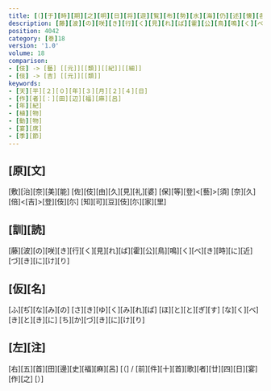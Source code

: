 ```yaml
---
title: [（][于][時][期][之][明][日][将][遊][覧][布][勢][水][海][仍][述][懐][各][作][歌][）]
description: [藤][波][の][咲][き][行][く][見][れ][ば][霍][公][鳥][鳴][く][べ][き][時][に][近][づ][き][に][け][り]
position: 4042
category: [巻]18
version: '1.0'
volume: 18
comparison:
- [伎] -> [藝] [[元]][[類]][[紀]][[細]]
- [伎] -> [吉] [[元]][[類]]
keywords:
- [天][平][２][０][年][３][月][２][４][日]
- [作][者][：][田][辺][福][麻][呂]
- [年][紀]
- [植][物]
- [動][物]
- [宴][席]
- [季][節]
---
```


## [原][文]

[敷][治][奈][美][能] [佐][伎][由][久][見][礼][婆] [保][等][登]<[藝]>[須] [奈][久][倍]<[吉]>[登][伎][尓] [知][可][豆][伎][尓][家][里]

## [訓][読]

[藤][波][の][咲][き][行][く][見][れ][ば][霍][公][鳥][鳴][く][べ][き][時][に][近][づ][き][に][け][り]

## [仮][名]

[ふ][ぢ][な][み][の] [さ][き][ゆ][く][み][れ][ば] [ほ][と][と][ぎ][す] [な][く][べ][き][と][き][に] [ち][か][づ][き][に][け][り]

## [左][注]

[右][五][首][田][邊][史][福][麻][呂] [（] / [前][件][十][首][歌][者][廿][四][日][宴][作][之] [）]
